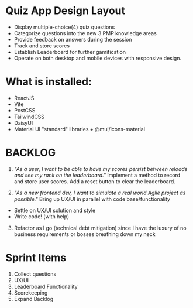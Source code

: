 # Quiz App Design Layout
- Display multiple-choice(4) quiz questions
- Categorize questions into the new 3 PMP knowledge areas
- Provide feedback on answers during the session
- Track and store scores
- Establish Leaderboard for further gamification
- Operate on both desktop and mobile devices with responsive design.

# What is installed:
 - ReactJS
 - Vite
 - PostCSS
 - TailwindCSS
 - DaisyUI
 - Material UI "standard" libraries + @mui/icons-material

# BACKLOG

1. *"As a user, I want to be able to have my scores persist between reloads and see my rank on the leaderboard."*
Implement a method to record and store user scores. Add a reset button to clear the leaderboard.

2. *"As a new frontend dev, I want to simulate a real world Aglie project as possible."*
Bring up UX/UI in parallel with code base/functionality
  - Settle on UX/UI solution and style
  - Write code! (with help)

3. Refactor as I go (technical debt mitigation) since I have the luxury of no business requirements or bosses breathing down my neck

# Sprint Items

1. Collect questions
2. UX/UI
3. Leaderboard Functionality
4. Scorekeeping
5. Expand Backlog
